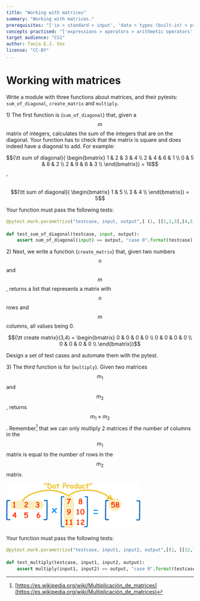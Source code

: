 ```yaml
---
title: "Working with matrices"
summary: "Working with matrices."
prerequisites: "['io > standard > input', 'data > types (built-in) > primitive > numeric', 'imperative programming > variables > variable declaration', 'imperative programming > variables > assignment']"
concepts practised: "['expressions > operators > arithmetic operators', 'control flow > loops', 'data > types (built-in) > composite > array']"
target audience: "CS1"
author: Tanja E.J. Vos
license: "CC-BY"
...
```


# Working with matrices

Write a module with three functions about matrices, and their pytests: `sum_of_diagonal`, `create_matrix` and `multiply`.

1\) The first function is (`sum_of_diagonal`) that, given a $$m$$
matrix of integers, calculates the sum of the integers that are on
the diagonal. Your function has to check that the matrix is square
and does indeed have a diagonal to add. For example:

$${\tt sum of diagonal}(
\begin{bmatrix}
    1 & 2 & 3 & 4 \\
    2 & 4 & 6 & 1 \\
    0 & 5 & 8 & 2 \\
    2 & 9 & 6 & 3 \\
\end{bmatrix})
    = 16$$, $$\;\;$$ $${\tt sum of diagonal}(
\begin{bmatrix}
    1 & 5   \\
    3 & 4  \\
\end{bmatrix})
    = 5$$

Your function must pass the following tests:

```python
@pytest.mark.parametrize("testcase, input, output",[ (1, [[1,2,3],[4,5,6],[7,8,9]], 15), (2, [[1,0,1],[1,1,0],[1,1,1]], 3), (3, [[2,0],[0,2]], 4), (4, [[2,0],[0,2,3]], "the matrix is not square"), (5, [], 0)]

def test_sum_of_diagonal(testcase, input, output): 
    assert sum_of_diagonal(input) == output, "case 0".format(testcase)
```

2\) Next, we write a function (`create_matrix`) that, given two
numbers $$n$$ and $$m$$, returns a list that represents a matrix with
$$n$$ rows and $$m$$ columns, all values being 0.

$${\tt create matrix}(3,4) = 
\begin{bmatrix}
    0 & 0 & 0 & 0 \\
    0 & 0 & 0 & 0 \\
    0 & 0 & 0 & 0 \\
\end{bmatrix})$$

Design a set of test cases and automate them with the pytest.

3\) The third function is for (`multiply`). Given two matrices $$m_1$$
and $$m_2$$, returns $$m_1 \times m_2$$. Remember[^3] that we can only
multiply 2 matrices if the number of columns in the $$m_1$$ matrix is
equal to the number of rows in the $$m_2$$ matrix.

![image](images/mult-matrix.png)

Your function must pass the following tests:

```python
@pytest.mark.parametrize("testcase, input1, input2, output",[(1, [[12,7,3], [4, 5,6], [7, 8,9]], [[5,8,1,2],[6,7,3,0], [4,5,9,1]], [[114, 160, 60, 27], [ 74, 97, 73,14], [119, 157, 112, 23]] ), (2, [[12,7,3, 0], [ 4,5,6,12],[ 6,7,8, 9] ], [[8,5,8,1,2], [6,9,7,3,0], [4,5,9,1,0],[4,5,9,1,0] ], [[150, 138, 172, 36, 24], [134, 155, 229, 37,8], [158, 178, 250, 44, 12] ] ), (3, [], [], [] ),(4,[[]],[[]], "they cannot be multiplied" ), (5,[[]],[[[]]], "they cannot be multiplied" ), (6,[[[]]],[[]], [[]] ) ])

def test_multiply(testcase, input1, input2, output): 
    assert multiply(input1, input2) == output, "case 0".format(testcase)
```


[^3]: [https://es.wikipedia.org/wiki/Multiplicación_de_matrices](https://es.wikipedia.org/wiki/Multiplicación_de_matrices)